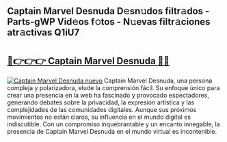 ## Captain Marvel Desnuda D𝚎sn𝚞dos filtr𝚊dos - Parts-gWP Vid𝚎os f𝚘tos - N𝚞evas filtr𝚊ciones atr𝚊ctivas Q1iU7

# <h2><a href="http://mb041m0.tromn.icu/?c=Captain+Marvel+Desnuda">🔗👉👉👉 Captain Marvel Desnuda 🔗🔗</a></h2>

[![Captain Marvel Desnuda nuevo](https://i.imgur.com/pEAQMta.gif)](http://mb041m0.tromn.icu/?c=Captain+Marvel+Desnuda)
Captain Marvel Desnuda, una persona compleja y polarizadora, elude la comprensión fácil. Su enfoque único para crear una presencia en la web ha fascinado y provocado espectadores, generando debates sobre la privacidad, la expresión artística y las complejidades de las comunidades digitales. Aunque sus próximos movimientos no están claros, su influencia en el mundo digital es indiscutible. Con un compromiso inquebrantable y un encanto innegable, la presencia de Captain Marvel Desnuda en el mundo virtual es incontenible.
